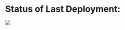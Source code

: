 


# Status of Last Deployment:<br>
<img src="https://github.com/LDevop/testaction/workflows/My-GitHubActions/badge.svg?branch=main"><br>


